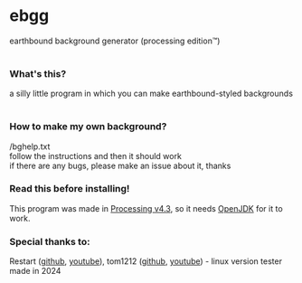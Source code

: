 # ebgg
earthbound background generator (processing edition™)
<br><br>
### What's this? <br>
a silly little program in which you can make earthbound-styled backgrounds <br>
<br>
### How to make my own background? <br>
/bghelp.txt<br>
follow the instructions and then it should work<br>
if there are any bugs, please make an issue about it, thanks <br>
### Read this before installing!
This program was made in [Processing v4.3](https://processing.org/), so it needs [OpenJDK](https://adoptium.net/) for it to work. <br>
### Special thanks to:
Restart ([github](https://github.com/RestartB), [youtube](https://www.youtube.com/channel/UC3UtM9TCOEfkMHYg56_LfqA)), tom1212 ([github](https://github.com/thepotatolover), [youtube](https://www.youtube.com/channel/UCtV19qZdwro8P-pMUbMN0DQ)) - linux version tester <br>
made in 2024
